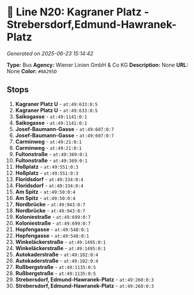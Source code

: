 # 🚌 Line N20: Kagraner Platz - Strebersdorf,Edmund-Hawranek-Platz

*Generated on 2025-06-23 15:14:42*

**Type:** Bus
**Agency:** Wiener Linien GmbH & Co KG
**Description:** None
**URL:** None
**Color:** `#0A295D`

## Stops

1. **Kagraner Platz U** - `at:49:633:0:5`
2. **Kagraner Platz U** - `at:49:633:0:5`
3. **Saikogasse** - `at:49:1141:0:1`
4. **Saikogasse** - `at:49:1141:0:1`
5. **Josef-Baumann-Gasse** - `at:49:607:0:7`
6. **Josef-Baumann-Gasse** - `at:49:607:0:7`
7. **Carminweg** - `at:49:21:0:1`
8. **Carminweg** - `at:49:21:0:1`
9. **Fultonstraße** - `at:49:369:0:1`
10. **Fultonstraße** - `at:49:369:0:1`
11. **Hoßplatz** - `at:49:551:0:3`
12. **Hoßplatz** - `at:49:551:0:3`
13. **Floridsdorf** - `at:49:334:0:4`
14. **Floridsdorf** - `at:49:334:0:4`
15. **Am Spitz** - `at:49:50:0:4`
16. **Am Spitz** - `at:49:50:0:4`
17. **Nordbrücke** - `at:49:943:0:7`
18. **Nordbrücke** - `at:49:943:0:7`
19. **Koloniestraße** - `at:49:699:0:7`
20. **Koloniestraße** - `at:49:699:0:7`
21. **Hopfengasse** - `at:49:548:0:1`
22. **Hopfengasse** - `at:49:548:0:1`
23. **Winkeläckerstraße** - `at:49:1495:0:1`
24. **Winkeläckerstraße** - `at:49:1495:0:1`
25. **Autokaderstraße** - `at:49:102:0:4`
26. **Autokaderstraße** - `at:49:102:0:4`
27. **Rußbergstraße** - `at:49:1135:0:5`
28. **Rußbergstraße** - `at:49:1135:0:5`
29. **Strebersdorf, Edmund-Hawranek-Platz** - `at:49:260:0:3`
30. **Strebersdorf, Edmund-Hawranek-Platz** - `at:49:260:0:3`